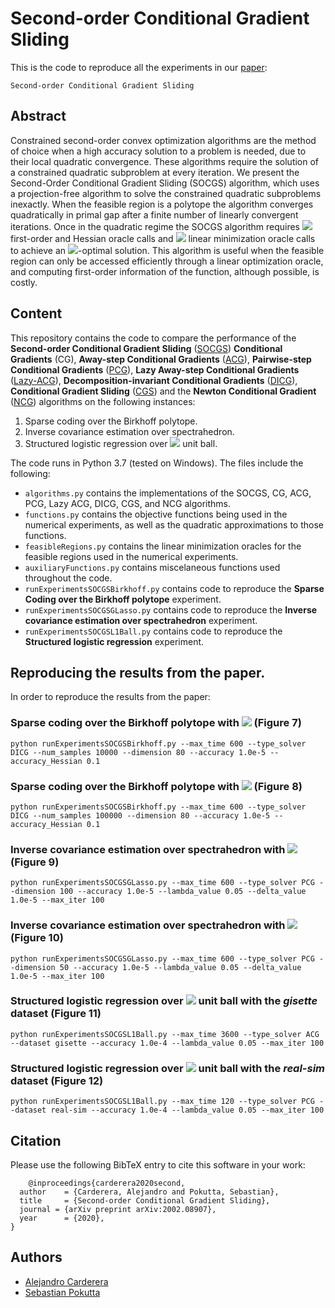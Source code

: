 # Second-order Conditional Gradient Sliding

This is the code to reproduce all the experiments in our 
[paper](https://arxiv.org/pdf/2002.08907.pdf):

```
Second-order Conditional Gradient Sliding
```

## Abstract

Constrained second-order convex optimization algorithms are the method of choice when a high accuracy solution to a problem is needed, due to their local quadratic convergence. These algorithms require the solution of a constrained quadratic subproblem at every iteration. We present the Second-Order Conditional Gradient Sliding (SOCGS) algorithm, which uses a projection-free algorithm to solve the constrained quadratic subproblems inexactly. When the feasible region is a polytope the algorithm converges quadratically in primal gap after a finite number of linearly convergent iterations. Once in the quadratic regime the SOCGS algorithm requires <img src="https://render.githubusercontent.com/render/math?math=\mathcal{O}(\log(\log 1/\varepsilon))"> first-order and Hessian oracle calls and <img src="https://render.githubusercontent.com/render/math?math=\mathcal{O}(\log (1/\varepsilon) \log(\log1/\varepsilon))"> linear minimization oracle calls to achieve an <img src="https://render.githubusercontent.com/render/math?math=\varepsilon">-optimal solution. This algorithm is useful when the feasible region can only be accessed efficiently through a linear optimization oracle, and computing first-order information of the function, although possible, is costly. 

## Content

This repository contains the code to compare the performance of the **Second-order Conditional Gradient Sliding** ([SOCGS](https://arxiv.org/pdf/2002.08907.pdf)) **Conditional Gradients** (CG), **Away-step Conditional Gradients** ([ACG](http://www.iro.umontreal.ca/~marcotte/ARTIPS/1986_MP.pdf)), **Pairwise-step Conditional Gradients** ([PCG](https://arxiv.org/pdf/1511.05932.pdf)), **Lazy Away-step Conditional Gradients** ([Lazy-ACG](https://arxiv.org/pdf/1610.05120.pdf)), **Decomposition-invariant Conditional Gradients** ([DICG](https://arxiv.org/pdf/1605.06492.pdf)), **Conditional Gradient Sliding** ([CGS](http://www.optimization-online.org/DB_FILE/2014/10/4605.pdf)) and the **Newton Conditional Gradient** ([NCG](https://arxiv.org/pdf/2002.07003.pdf)) algorithms on the following instances:

1. Sparse coding over the Birkhoff polytope.
2. Inverse covariance estimation over spectrahedron.
3. Structured logistic regression over <img src="https://render.githubusercontent.com/render/math?math=\ell_1"> unit ball.

The code runs in Python 3.7 (tested on Windows). The files include the following:
* `algorithms.py` contains the implementations of the SOCGS, CG, ACG, PCG, Lazy ACG, DICG, CGS, and NCG algorithms.
* `functions.py` contains the objective functions being used in the numerical experiments, as well as the quadratic approximations to those functions.
* `feasibleRegions.py` contains the linear minimization oracles for the feasible regions used in the numerical experiments.
* `auxiliaryFunctions.py` contains miscelaneous functions used throughout the code.
* `runExperimentsSOCGSBirkhoff.py` contains code to reproduce the **Sparse Coding over the Birkhoff polytope** experiment.
* `runExperimentsSOCGSGLasso.py` contains code to reproduce the **Inverse covariance estimation over spectrahedron** experiment.
* `runExperimentsSOCGSL1Ball.py` contains code to reproduce the **Structured logistic regression** experiment.


## Reproducing the results from the paper.

In order to reproduce the results from the paper:

### Sparse coding over the Birkhoff polytope with <img src="https://render.githubusercontent.com/render/math?math=m = 10,000"> (Figure 7)

```
python runExperimentsSOCGSBirkhoff.py --max_time 600 --type_solver DICG --num_samples 10000 --dimension 80 --accuracy 1.0e-5 --accuracy_Hessian 0.1
```

### Sparse coding over the Birkhoff polytope with <img src="https://render.githubusercontent.com/render/math?math=m = 100,000"> (Figure 8)

```
python runExperimentsSOCGSBirkhoff.py --max_time 600 --type_solver DICG --num_samples 100000 --dimension 80 --accuracy 1.0e-5 --accuracy_Hessian 0.1
```

### Inverse covariance estimation over spectrahedron with <img src="https://render.githubusercontent.com/render/math?math=n = 100"> (Figure 9)

```
python runExperimentsSOCGSGLasso.py --max_time 600 --type_solver PCG --dimension 100 --accuracy 1.0e-5 --lambda_value 0.05 --delta_value 1.0e-5 --max_iter 100
```

### Inverse covariance estimation over spectrahedron with <img src="https://render.githubusercontent.com/render/math?math=n = 50"> (Figure 10)

```
python runExperimentsSOCGSGLasso.py --max_time 600 --type_solver PCG --dimension 50 --accuracy 1.0e-5 --lambda_value 0.05 --delta_value 1.0e-5 --max_iter 100
```
### Structured logistic regression over <img src="https://render.githubusercontent.com/render/math?math=\ell_1"> unit ball with the *gisette* dataset (Figure 11)

```
python runExperimentsSOCGSL1Ball.py --max_time 3600 --type_solver ACG --dataset gisette --accuracy 1.0e-4 --lambda_value 0.05 --max_iter 100
```
### Structured logistic regression over <img src="https://render.githubusercontent.com/render/math?math=\ell_1"> unit ball with the *real-sim* dataset (Figure 12)

```
python runExperimentsSOCGSL1Ball.py --max_time 120 --type_solver PCG --dataset real-sim --accuracy 1.0e-4 --lambda_value 0.05 --max_iter 100
```

## Citation

Please use the following BibTeX entry to cite this software in your work:
    
        @inproceedings{carderera2020second,
      author    = {Carderera, Alejandro and Pokutta, Sebastian},
      title     = {Second-order Conditional Gradient Sliding},
      journal = {arXiv preprint arXiv:2002.08907},
      year      = {2020},
    }
    
## Authors

* [Alejandro Carderera](https://alejandro-carderera.github.io/)
* [Sebastian Pokutta](http://www.pokutta.com/)
